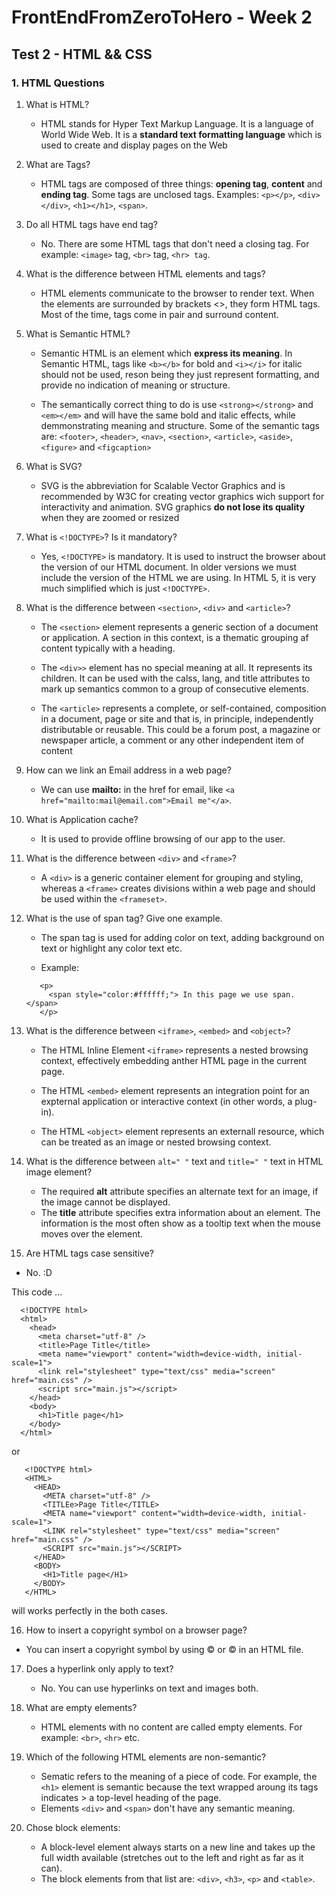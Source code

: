 # FrontEndFromZeroToHero - Week 2

## Test 2 - HTML && CSS

### 1. HTML Questions


1. What is HTML?

    * HTML stands for Hyper Text Markup Language. It is a language of World Wide Web. It is a **standard text formatting language** which is used to create and display pages on the Web
    
2. What are Tags?

    * HTML tags are composed of three things: **opening tag**, **content** and **ending tag**. Some tags are unclosed tags. 
    Examples: ``<p></p>``, ``<div></div>``, ``<h1></h1>``, ``<span>``.
    
3. Do all HTML tags have end tag?
  
    * No. There are some HTML tags that don't need a closing tag. For example: ``<image>`` tag, ``<br>`` tag, ``<hr> tag``.
    
4. What is the difference between HTML elements and tags?

    * HTML elements communicate to the browser to render text. When the elements are surrounded by brackets <>, they form HTML tags. Most of the time, tags come in pair and surround content.

5. What is Semantic HTML?
  
    * Semantic HTML is an element which **express its meaning**. In Semantic HTML, tags like ``<b></b>`` for bold and ``<i></i>`` for italic
    should not be used, reson being they just represent formatting, and provide no indication of meaning or structure.
    
    * The semantically correct thing to do is use ``<strong></strong>`` and ``<em></em>`` and will have the same bold and italic effects, while demmonstrating
    meaning and structure. Some of the semantic tags are: ``<footer>``, ``<header>``, ``<nav>``, ``<section>``, ``<article>``, ``<aside>``, 
    ``<figure>`` and ``<figcaption>``
    
6. What is SVG?

    * SVG is the abbreviation for Scalable Vector Graphics and is recommended by W3C for creating vector graphics wich support for interactivity
    and animation. SVG graphics **do not lose its quality** when they are zoomed or resized
    
7. What is ``<!DOCTYPE>``? Is it mandatory?

    * Yes, ``<!DOCTYPE>`` is mandatory. It is used to instruct the browser about the version of our HTML document. In older versions we must include the version of the HTML we are using.
    In HTML 5, it is very much simplified which is just ``<!DOCTYPE>``. 
    
8. What is the difference between ``<section>``, ``<div>`` and ``<article>``?

    * The ``<section>`` element represents a generic section of a document or application. A section in this context, is a thematic grouping af content typically with a heading.
    
    * The ``<div>>`` element has no special meaning at all. It represents its children. It can be used with the calss, lang, and title attributes to
    mark up semantics common to a group of consecutive elements.
    
    * The ``<article>`` represents a complete, or self-contained, composition in a document, page or site and that is, in principle, 
    independently distributable or reusable. This could be a forum post, a magazine or newspaper article, a comment or any other independent item of content

9. How can we link an Email address in a web page?

    * We can use **mailto:** in the href for email, like ``<a href="mailto:mail@email.com">Email me"</a>``.
     
10. What is Application cache?

    * It is used to provide offline browsing of our app to the user.
     
11. What is the difference between ``<div>`` and ``<frame>``?

   
    * A ``<div>`` is a generic container element for grouping and styling, whereas a ``<frame>`` creates divisions within a web 
    page and should be used within the ``<frameset>``.
    
12. What is the use of span tag? Give one example.

    * The span tag is used for adding color on text, adding background on text or highlight any color text etc.
    
    * Example:
    ``` 
       <p>  
         <span style="color:#ffffff;"> In this page we use span. </span>  
       </p>
    ```
    
13. What is the difference between ``<iframe>``, ``<embed>`` and ``<object>``?

    * The HTML Inline Element ``<iframe>`` represents a nested browsing context, effectively embedding anther HTML page in the current       page.
    
    * The HTML ``<embed>`` element represents an integration point for an expternal application or interactive context (in other words,     a plug-in).
    
    * The HTML ``<object>`` element represents an externall resource, which can be treated as an image or nested browsing context.
    
14. What is the difference between ``alt=" "`` text and ``title=" "`` text in HTML image element?

    * The required **alt** attribute specifies an alternate text for an image, if the image cannot be displayed.
    * The **title** attribute specifies extra information about an element. The information is the most often show as a tooltip text when the mouse moves over the element. 
    
15. Are HTML tags case sensitive? 

   * No. :D
   
   This code ...
   ```
     <!DOCTYPE html>
     <html>
       <head>
         <meta charset="utf-8" />
         <title>Page Title</title>
         <meta name="viewport" content="width=device-width, initial-scale=1">
         <link rel="stylesheet" type="text/css" media="screen" href="main.css" />
         <script src="main.js"></script>
       </head>
       <body>
         <h1>Title page</h1>
       </body>
     </html>
  ```
  or 
  ```
     <!DOCTYPE html>
     <HTML>
       <HEAD>
         <META charset="utf-8" />
         <TITLEe>Page Title</TITLE>
         <META name="viewport" content="width=device-width, initial-scale=1">
         <LINK rel="stylesheet" type="text/css" media="screen" href="main.css" />
         <SCRIPT src="main.js"></SCRIPT>
       </HEAD>
       <BODY>
         <H1>Title page</H1>
       </BODY>
     </HTML>
  ```
  will works perfectly in the both cases.
  
16. How to insert a copyright symbol on a browser page? 

   * You can insert a copyright symbol by using &copy; or &#169; in an HTML file.
   
17. Does a hyperlink only apply to text?
    
    * No. You can use hyperlinks on text and images both.
    
18. What are empty elements?

    * HTML elements with no content are called empty elements. For example: ``<br>``, ``<hr>`` etc.
    
19. Which of the following HTML elements are non-semantic?

    * Sematic refers to the meaning of a piece of code. For example, the ``<h1>`` element is semantic because the text wrapped aroung its tags indicates > a top-level heading of the page. 
    * Elements ``<div>`` and ``<span>`` don't have any semantic meaning.
    
20. Chose block elements: 

    * A block-level element always starts on a new line and takes up the full width available (stretches out to the left and right as far as it can).
    * The block elements from that list are: ``<div>``,  ``<h3>``, ``<p>`` and ``<table>``. 
